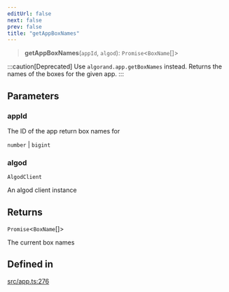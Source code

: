 ```yaml
---
editUrl: false
next: false
prev: false
title: "getAppBoxNames"
---
```


> **getAppBoxNames**(`appId`, `algod`): `Promise`\<`BoxName`[]\>

:::caution[Deprecated]
Use `algorand.app.getBoxNames` instead.
Returns the names of the boxes for the given app.
:::

## Parameters

### appId

The ID of the app return box names for

`number` | `bigint`

### algod

`AlgodClient`

An algod client instance

## Returns

`Promise`\<`BoxName`[]\>

The current box names

## Defined in

[src/app.ts:276](https://github.com/algorandfoundation/algokit-utils-ts/blob/e57e96ab17213653e656688e8d7251c0107554cf/src/app.ts#L276)

